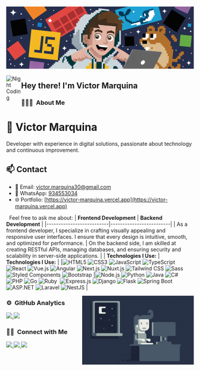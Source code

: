 ![victor-marquina Banner](https://github.com/victor-marquina/victor-marquina/blob/main/Img/a-vibrant-2d-animated-illustration-of-a-_uRxnwkarR3u5pw8y-VSTNA_BmmRxaVxTbOriNOYdzsUVg.png)

<img alt="Night Coding" src="./assets/Hand%20Wave.gif" width='40' align="left"/><h2 align="left">Hey there! I'm Victor Marquina</h2>



### 👨🏻‍💻 &nbsp;About Me

# 💼 Victor Marquina

Developer with experience in digital solutions, passionate about technology and continuous improvement.

## 📫 Contact

- 📧 Email: [victor.marquina30@gmail.com](mailto:victor.marquina30@gmail.com)
- 📱 WhatsApp: [934553034](https://wa.me/51934553034)
- 🌐 Portfolio: [https://victor-marquina.vercel.app](https://victor-marquina.vercel.app)


&nbsp; Feel free to ask me about:
| **Frontend Development** | **Backend Development** |
|--------------------------|-------------------------|
| As a frontend developer, I specialize in crafting visually appealing and responsive user interfaces. I ensure that every design is intuitive, smooth, and optimized for performance. | On the backend side, I am skilled at creating RESTful APIs, managing databases, and ensuring security and scalability in server-side applications. |
| **Technologies I Use:** | **Technologies I Use:** |
|![HTML5](https://img.shields.io/badge/html5-%23E34F26.svg?style=for-the-badge&logo=html5&logoColor=white)&nbsp;![CSS3](https://img.shields.io/badge/css3-%231572B6.svg?style=for-the-badge&logo=css3&logoColor=white)&nbsp;![JavaScript](https://img.shields.io/badge/javascript-%23F7DF1E.svg?style=for-the-badge&logo=javascript&logoColor=black)&nbsp;![TypeScript](https://img.shields.io/badge/typescript-%23007ACC.svg?style=for-the-badge&logo=typescript&logoColor=white)&nbsp;![React](https://img.shields.io/badge/react-%2361DAFB.svg?style=for-the-badge&logo=react&logoColor=black)&nbsp;![Vue.js](https://img.shields.io/badge/vuejs-%2335495e.svg?style=for-the-badge&logo=vue.js&logoColor=%234FC08D)&nbsp;![Angular](https://img.shields.io/badge/angular-%23DD0031.svg?style=for-the-badge&logo=angular&logoColor=white)&nbsp;![Next.js](https://img.shields.io/badge/next.js-%23000000.svg?style=for-the-badge&logo=next.js&logoColor=white)&nbsp;![Nuxt.js](https://img.shields.io/badge/nuxt.js-%2300DC82.svg?style=for-the-badge&logo=nuxt.js&logoColor=white)&nbsp;![Tailwind CSS](https://img.shields.io/badge/tailwindcss-%2306B6D4.svg?style=for-the-badge&logo=tailwind-css&logoColor=white)&nbsp;![Sass](https://img.shields.io/badge/sass-%23CC6699.svg?style=for-the-badge&logo=sass&logoColor=white)&nbsp;![Styled Components](https://img.shields.io/badge/styled--components-DB7093?style=for-the-badge&logo=styled-components&logoColor=white)&nbsp;![Bootstrap](https://img.shields.io/badge/bootstrap-%237952B3.svg?style=for-the-badge&logo=bootstrap&logoColor=white)&nbsp;|![Node.js](https://img.shields.io/badge/node.js-%23339933.svg?style=for-the-badge&logo=node.js&logoColor=white)&nbsp;![Python](https://img.shields.io/badge/python-%233776AB.svg?style=for-the-badge&logo=python&logoColor=white)&nbsp;![Java](https://img.shields.io/badge/java-%23ED8B00.svg?style=for-the-badge&logo=openjdk&logoColor=white)&nbsp;![C#](https://img.shields.io/badge/c%23-%23239120.svg?style=for-the-badge&logo=c-sharp&logoColor=white)&nbsp;![PHP](https://img.shields.io/badge/php-%23777BB4.svg?style=for-the-badge&logo=php&logoColor=white)&nbsp;![Go](https://img.shields.io/badge/go-%2300ADD8.svg?style=for-the-badge&logo=go&logoColor=white)&nbsp;![Ruby](https://img.shields.io/badge/ruby-%23CC342D.svg?style=for-the-badge&logo=ruby&logoColor=white)&nbsp; ![Express.js](https://img.shields.io/badge/express.js-%23404d59.svg?style=for-the-badge&logo=express&logoColor=white)&nbsp;![Django](https://img.shields.io/badge/django-%23092E20.svg?style=for-the-badge&logo=django&logoColor=white)&nbsp;![Flask](https://img.shields.io/badge/flask-%23000.svg?style=for-the-badge&logo=flask&logoColor=white)&nbsp;![Spring Boot](https://img.shields.io/badge/spring%20boot-%236DB33F.svg?style=for-the-badge&logo=spring-boot&logoColor=white)&nbsp;![ASP.NET](https://img.shields.io/badge/asp.net-%235C2D91.svg?style=for-the-badge&logo=.net&logoColor=white)&nbsp;![Laravel](https://img.shields.io/badge/laravel-%23FF2D20.svg?style=for-the-badge&logo=laravel&logoColor=white)&nbsp;![NestJS](https://img.shields.io/badge/nestjs-%23E0234E.svg?style=for-the-badge&logo=nestjs&logoColor=white)&nbsp;|

<img alt="Night Coding" src="https://raw.githubusercontent.com/AVS1508/AVS1508/master/assets/Night-Coding.gif" align="right"/>


### ⚙️ &nbsp;GitHub Analytics

<p align="left">
  <a href="https://github.com/victor-marquina">
    <img height="180em" src="https://github-readme-stats-eight-theta.vercel.app/api?username=victor-marquina&show_icons=true&theme=algolia&include_all_commits=true&count_private=true"/>
  </a>
  <a href="https://github.com/victor-marquina">
    <img height="180em" src="https://github-readme-stats-eight-theta.vercel.app/api/top-langs/?username=victor-marquina&layout=compact&langs_count=8&theme=algolia"/>
  </a>
</p>


### 🤝🏻 &nbsp;Connect with Me

<p align="left">
<a href="[https://www.linkedin.com/in/ask2001/](https://www.linkedin.com/in/victor-marquina-dev/)">
  <img src="https://img.shields.io/badge/-Victor%20Marquina%20Mora-0077B5?style=flat&logo=Linkedin&logoColor=white"/>
</a>
<a href="mailto:victor.marquina30@gmail.com">
  <img src="https://img.shields.io/badge/-Victor%20Marquina-D14836?style=flat&logo=Gmail&logoColor=white"/>
</a>
<a href="https://www.instagram.com/vj_130101">
  <img src="https://img.shields.io/badge/-Victor%20Marquina-E4405F?style=flat&logo=Instagram&logoColor=white"/>
</a>
